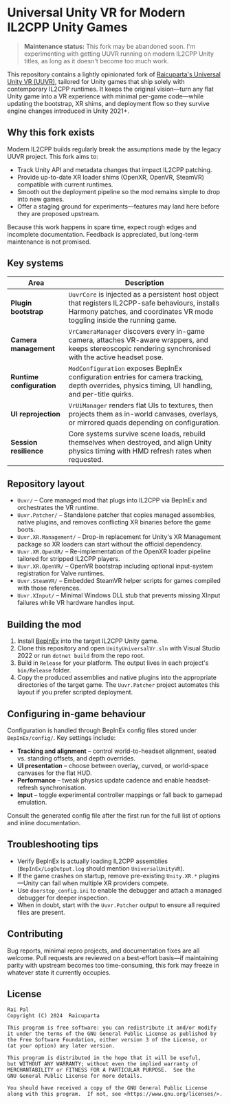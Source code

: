 # Universal Unity VR for Modern IL2CPP Unity Games

> **Maintenance status:** This fork may be abandoned soon. I'm experimenting with getting UUVR running on modern IL2CPP Unity titles, as long as it doesn't become too much work.

This repository contains a lightly opinionated fork of [Raicuparta's Universal Unity VR (UUVR)](https://github.com/Raicuparta/uuvr), tailored for Unity games that ship solely with contemporary IL2CPP runtimes. It keeps the original vision—turn any flat Unity game into a VR experience with minimal per-game code—while updating the bootstrap, XR shims, and deployment flow so they survive engine changes introduced in Unity 2021+.

## Why this fork exists

Modern IL2CPP builds regularly break the assumptions made by the legacy UUVR project. This fork aims to:

* Track Unity API and metadata changes that impact IL2CPP patching.
* Provide up-to-date XR loader shims (OpenXR, OpenVR, SteamVR) compatible with current runtimes.
* Smooth out the deployment pipeline so the mod remains simple to drop into new games.
* Offer a staging ground for experiments—features may land here before they are proposed upstream.

Because this work happens in spare time, expect rough edges and incomplete documentation. Feedback is appreciated, but long-term maintenance is not promised.

## Key systems

| Area | Description |
| --- | --- |
| **Plugin bootstrap** | `UuvrCore` is injected as a persistent host object that registers IL2CPP-safe behaviours, installs Harmony patches, and coordinates VR mode toggling inside the running game. |
| **Camera management** | `VrCameraManager` discovers every in-game camera, attaches VR-aware wrappers, and keeps stereoscopic rendering synchronised with the active headset pose. |
| **Runtime configuration** | `ModConfiguration` exposes BepInEx configuration entries for camera tracking, depth overrides, physics timing, UI handling, and per-title quirks. |
| **UI reprojection** | `VrUiManager` renders flat UIs to textures, then projects them as in-world canvases, overlays, or mirrored quads depending on configuration. |
| **Session resilience** | Core systems survive scene loads, rebuild themselves when destroyed, and align Unity physics timing with HMD refresh rates when requested. |

## Repository layout

* `Uuvr/` – Core managed mod that plugs into IL2CPP via BepInEx and orchestrates the VR runtime.
* `Uuvr.Patcher/` – Standalone patcher that copies managed assemblies, native plugins, and removes conflicting XR binaries before the game boots.
* `Uuvr.XR.Management/` – Drop-in replacement for Unity's XR Management package so XR loaders can start without the official dependency.
* `Uuvr.XR.OpenXR/` – Re-implementation of the OpenXR loader pipeline tailored for stripped IL2CPP players.
* `Uuvr.XR.OpenVR/` – OpenVR bootstrap including optional input-system registration for Valve runtimes.
* `Uuvr.SteamVR/` – Embedded SteamVR helper scripts for games compiled with those references.
* `Uuvr.XInput/` – Minimal Windows DLL stub that prevents missing XInput failures while VR hardware handles input.

## Building the mod

1. Install [BepInEx](https://docs.bepinex.dev/articles/user_guide/installation/index.html) into the target IL2CPP Unity game.
2. Clone this repository and open `UnityUniversalVr.sln` with Visual Studio 2022 or run `dotnet build` from the repo root.
3. Build in `Release` for your platform. The output lives in each project's `bin/Release` folder.
4. Copy the produced assemblies and native plugins into the appropriate directories of the target game. The `Uuvr.Patcher` project automates this layout if you prefer scripted deployment.

## Configuring in-game behaviour

Configuration is handled through BepInEx config files stored under `BepInEx/config/`. Key settings include:

* **Tracking and alignment** – control world-to-headset alignment, seated vs. standing offsets, and depth overrides.
* **UI presentation** – choose between overlay, curved, or world-space canvases for the flat HUD.
* **Performance** – tweak physics update cadence and enable headset-refresh synchronisation.
* **Input** – toggle experimental controller mappings or fall back to gamepad emulation.

Consult the generated config file after the first run for the full list of options and inline documentation.

## Troubleshooting tips

* Verify BepInEx is actually loading IL2CPP assemblies (`BepInEx/LogOutput.log` should mention `UniversalUnityVR`).
* If the game crashes on startup, remove pre-existing `Unity.XR.*` plugins—Unity can fail when multiple XR providers compete.
* Use `doorstop_config.ini` to enable the debugger and attach a managed debugger for deeper inspection.
* When in doubt, start with the `Uuvr.Patcher` output to ensure all required files are present.

## Contributing

Bug reports, minimal repro projects, and documentation fixes are all welcome. Pull requests are reviewed on a best-effort basis—if maintaining parity with upstream becomes too time-consuming, this fork may freeze in whatever state it currently occupies.

## License

```text
Rai Pal
Copyright (C) 2024  Raicuparta

This program is free software: you can redistribute it and/or modify
it under the terms of the GNU General Public License as published by
the Free Software Foundation, either version 3 of the License, or
(at your option) any later version.

This program is distributed in the hope that it will be useful,
but WITHOUT ANY WARRANTY; without even the implied warranty of
MERCHANTABILITY or FITNESS FOR A PARTICULAR PURPOSE.  See the
GNU General Public License for more details.

You should have received a copy of the GNU General Public License
along with this program.  If not, see <https://www.gnu.org/licenses/>.
```
